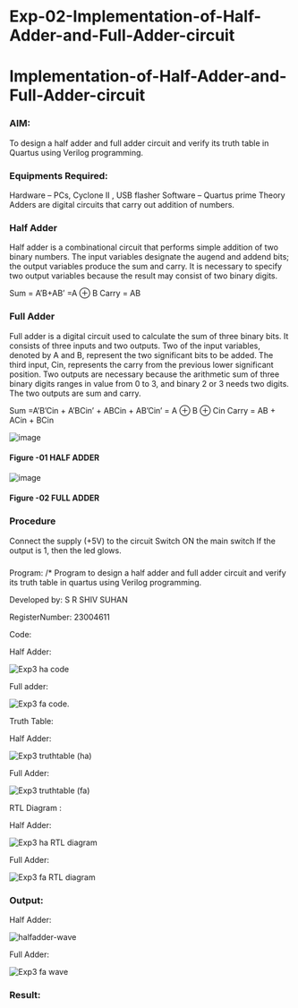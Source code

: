 # Exp-02-Implementation-of-Half-Adder-and-Full-Adder-circuit

# Implementation-of-Half-Adder-and-Full-Adder-circuit
### AIM:
To design a half adder and full adder circuit and verify its truth table in Quartus using Verilog programming.

### Equipments Required:
Hardware – PCs, Cyclone II , USB flasher
Software – Quartus prime
Theory
Adders are digital circuits that carry out addition of numbers.

### Half Adder
Half adder is a combinational circuit that performs simple addition of two binary numbers. The input variables designate the augend and addend bits; the output variables produce the sum and carry. It is necessary to specify two output variables because the result may consist of two binary digits.

Sum = A’B+AB’ =A ⊕ B Carry = AB

### Full Adder
Full adder is a digital circuit used to calculate the sum of three binary bits. It consists of three inputs and two outputs. Two of the input variables, denoted by A and B, represent the two significant bits to be added. The third input, Cin, represents the carry from the previous lower significant position. Two outputs are necessary because the arithmetic sum of three binary digits ranges in value from 0 to 3, and binary 2 or 3 needs two digits. The two outputs are sum and carry.

Sum =A’B’Cin + A’BCin’ + ABCin + AB’Cin’ = A ⊕ B ⊕ Cin Carry = AB + ACin + BCin

 ![image](https://user-images.githubusercontent.com/36288975/163552156-a13e5a56-c638-4110-97d9-8896907c8d25.png)

#### Figure -01 HALF ADDER 


![image](https://user-images.githubusercontent.com/36288975/163552057-b3547877-6d07-45b4-b7e0-bcfebfad9e1d.png)

#### Figure -02 FULL ADDER 

### Procedure

Connect the supply (+5V) to the circuit
Switch ON the main switch
If the output is 1, then the led glows.
### 
Program:
/*
Program to design a half adder and full adder circuit and verify its truth table in quartus using Verilog programming.

Developed by: S R SHIV SUHAN

RegisterNumber:  23004611

Code:

Half Adder:


![Exp3 ha code](https://github.com/shivsujan/Exp-02-Implementation-of-Half-Adder-and-Full-Adder-circuit/assets/145633245/cdc9cf90-89d2-43cf-bd1e-e02c2cbd5e9a)

Full adder:

![Exp3 fa code](https://github.com/shivsujan/Exp-02-Implementation-of-Half-Adder-and-Full-Adder-circuit/assets/145633245/5c3ff967-816a-4248-959e-e34c3618aced).

Truth Table:

Half Adder:

![Exp3 truthtable (ha)](https://github.com/shivsujan/Exp-02-Implementation-of-Half-Adder-and-Full-Adder-circuit/assets/145633245/a1fb2205-5f1c-4112-82b0-13fd99895b8c)

Full Adder:


![Exp3 truthtable (fa)](https://github.com/shivsujan/Exp-02-Implementation-of-Half-Adder-and-Full-Adder-circuit/assets/145633245/9bd98778-c888-43ec-97d6-99dd39ab7ec6)

RTL Diagram :

Half Adder:

![Exp3 ha RTL diagram](https://github.com/shivsujan/Exp-02-Implementation-of-Half-Adder-and-Full-Adder-circuit/assets/145633245/ea718893-9fbe-4d89-ae30-eb721146fa46)

Full Adder:

![Exp3 fa RTL diagram](https://github.com/shivsujan/Exp-02-Implementation-of-Half-Adder-and-Full-Adder-circuit/assets/145633245/662a0dba-0ca9-47eb-b418-9cb9f6c27d60)


### Output:

Half Adder:

![halfadder-wave](https://github.com/shivsujan/Exp-02-Implementation-of-Half-Adder-and-Full-Adder-circuit/assets/145633245/e96e3c84-e90e-43cc-a0f3-564cc68f81f8)

Full Adder:

![Exp3 fa wave](https://github.com/shivsujan/Exp-02-Implementation-of-Half-Adder-and-Full-Adder-circuit/assets/145633245/55d41059-d3ee-4f10-9976-d2356ec0043a)

### Result:
